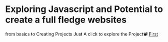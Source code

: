 # Exploring Javascript and Potential to create a full fledge websites
from basics to Creating Projects
Just A click to explore the Project📽️
[First](https://stackblitz.com/edit/vitejs-vite-hejjgh?file=project1.js)
